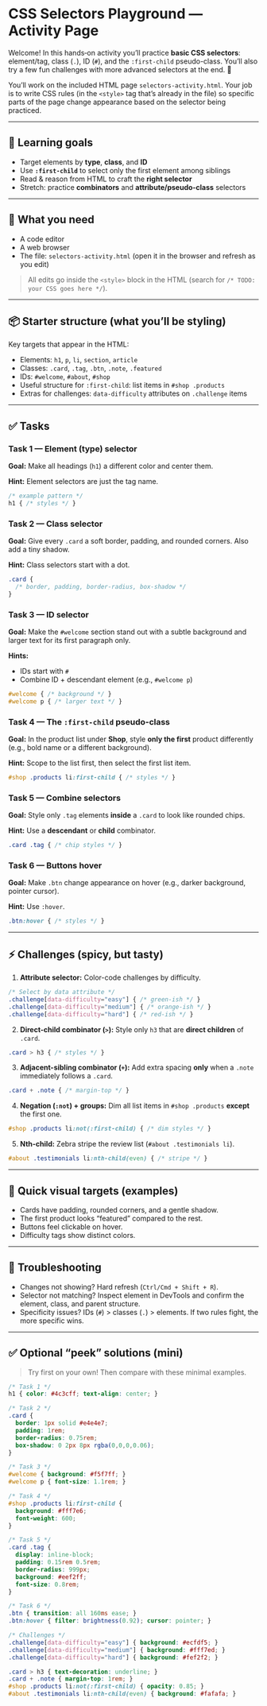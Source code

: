 # CSS Selectors Playground — Activity Page

Welcome! In this hands‑on activity you’ll practice **basic CSS selectors**: element/tag, class (`.`), ID (`#`), and the `:first-child` pseudo-class. You’ll also try a few fun challenges with more advanced selectors at the end. 🌈

You’ll work on the included HTML page `selectors-activity.html`. Your job is to write CSS rules (in the `<style>` tag that’s already in the file) so specific parts of the page change appearance based on the selector being practiced.

---

## 🎯 Learning goals
- Target elements by **type**, **class**, and **ID**
- Use **`:first-child`** to select only the first element among siblings
- Read & reason from HTML to craft the **right selector**
- Stretch: practice **combinators** and **attribute/pseudo-class** selectors

---

## 🧰 What you need
- A code editor
- A web browser
- The file: `selectors-activity.html` (open it in the browser and refresh as you edit)

> All edits go inside the `<style>` block in the HTML (search for `/* TODO: your CSS goes here */`).

---

## 📦 Starter structure (what you’ll be styling)
Key targets that appear in the HTML:
- Elements: `h1`, `p`, `li`, `section`, `article`
- Classes: `.card`, `.tag`, `.btn`, `.note`, `.featured`
- IDs: `#welcome`, `#about`, `#shop`
- Useful structure for `:first-child`: list items in `#shop .products`
- Extras for challenges: `data-difficulty` attributes on `.challenge` items

---

## ✅ Tasks

### Task 1 — Element (type) selector
**Goal:** Make all headings (`h1`) a different color and center them.

**Hint:** Element selectors are just the tag name.
```css
/* example pattern */
h1 { /* styles */ }
```

### Task 2 — Class selector
**Goal:** Give every `.card` a soft border, padding, and rounded corners. Also add a tiny shadow.

**Hint:** Class selectors start with a dot.
```css
.card {
  /* border, padding, border-radius, box-shadow */
}
```

### Task 3 — ID selector
**Goal:** Make the `#welcome` section stand out with a subtle background and larger text for its first paragraph only.

**Hints:**
- IDs start with `#`
- Combine ID + descendant element (e.g., `#welcome p`)
```css
#welcome { /* background */ }
#welcome p { /* larger text */ }
```

### Task 4 — The `:first-child` pseudo-class
**Goal:** In the product list under **Shop**, style **only the first** product differently (e.g., bold name or a different background).

**Hint:** Scope to the list first, then select the first list item.
```css
#shop .products li:first-child { /* styles */ }
```

### Task 5 — Combine selectors
**Goal:** Style only `.tag` elements **inside** a `.card` to look like rounded chips.

**Hint:** Use a **descendant** or **child** combinator.
```css
.card .tag { /* chip styles */ }
```

### Task 6 — Buttons hover
**Goal:** Make `.btn` change appearance on hover (e.g., darker background, pointer cursor).

**Hint:** Use `:hover`.
```css
.btn:hover { /* styles */ }
```

---

## ⚡ Challenges (spicy, but tasty)

1) **Attribute selector:** Color-code challenges by difficulty.
```css
/* Select by data attribute */
.challenge[data-difficulty="easy"] { /* green-ish */ }
.challenge[data-difficulty="medium"] { /* orange-ish */ }
.challenge[data-difficulty="hard"] { /* red-ish */ }
```

2) **Direct-child combinator (`>`):** Style only `h3` that are **direct children** of `.card`.
```css
.card > h3 { /* styles */ }
```

3) **Adjacent-sibling combinator (`+`):** Add extra spacing **only** when a `.note` immediately follows a `.card`.
```css
.card + .note { /* margin-top */ }
```

4) **Negation (`:not`) + groups:** Dim all list items in `#shop .products` **except** the first one.
```css
#shop .products li:not(:first-child) { /* dim styles */ }
```

5) **Nth-child:** Zebra stripe the review list (`#about .testimonials li`).
```css
#about .testimonials li:nth-child(even) { /* stripe */ }
```

---

## 🧪 Quick visual targets (examples)
- Cards have padding, rounded corners, and a gentle shadow.
- The first product looks “featured” compared to the rest.
- Buttons feel clickable on hover.
- Difficulty tags show distinct colors.

---

## 🧯 Troubleshooting
- Changes not showing? Hard refresh (`Ctrl/Cmd + Shift + R`).
- Selector not matching? Inspect element in DevTools and confirm the element, class, and parent structure.
- Specificity issues? IDs (`#`) > classes (`.`) > elements. If two rules fight, the more specific wins.

---

## ✅ Optional “peek” solutions (mini)
> Try first on your own! Then compare with these minimal examples.

```css
/* Task 1 */
h1 { color: #4c3cff; text-align: center; }

/* Task 2 */
.card {
  border: 1px solid #e4e4e7;
  padding: 1rem;
  border-radius: 0.75rem;
  box-shadow: 0 2px 8px rgba(0,0,0,0.06);
}

/* Task 3 */
#welcome { background: #f5f7ff; }
#welcome p { font-size: 1.1rem; }

/* Task 4 */
#shop .products li:first-child {
  background: #fff7e6;
  font-weight: 600;
}

/* Task 5 */
.card .tag {
  display: inline-block;
  padding: 0.15rem 0.5rem;
  border-radius: 999px;
  background: #eef2ff;
  font-size: 0.8rem;
}

/* Task 6 */
.btn { transition: all 160ms ease; }
.btn:hover { filter: brightness(0.92); cursor: pointer; }

/* Challenges */
.challenge[data-difficulty="easy"] { background: #ecfdf5; }
.challenge[data-difficulty="medium"] { background: #fff7ed; }
.challenge[data-difficulty="hard"] { background: #fef2f2; }

.card > h3 { text-decoration: underline; }
.card + .note { margin-top: 1rem; }
#shop .products li:not(:first-child) { opacity: 0.85; }
#about .testimonials li:nth-child(even) { background: #fafafa; }
```